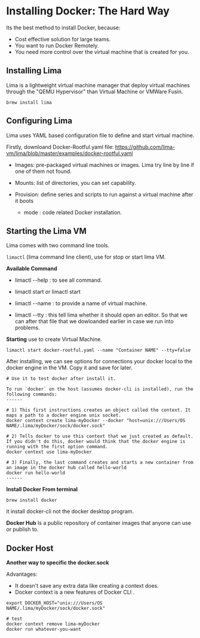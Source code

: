 # Installing Docker: The Hard Way

Its the best method to install Docker, because:

- Cost effective solution for large teams.
- You want to run Docker Remotely.
- You need more control over the virtual machine that is created for you.

## Installing Lima

Lima is a lightweight virtual machine manager that deploy virtual machines through the "QEMU Hypervisor" than Virtual Machine or VMWare Fusin.

```brew install lima```

## Configuring Lima

Lima uses YAML based configuration file to define and start virtual machine. 

Firstly, downloand Docker-Rootful.yaml file:
https://github.com/lima-vm/lima/blob/master/examples/docker-rootful.yaml

- Images: pre-packaged virtual machines or images. Lima try line by line if one of them not found. 

- Mounts: list of directories, you can set capability. 

- Provision: define series and scripts to run against a virtual machine after it boots 

    - mode : code related Docker installation. 

## Starting the Lima VM

Lima comes with two command line tools. 

```limactl``` (lima command line client), use for stop or start lima VM. 

**Available Command**

- limactl --help : to see all command. 

- limactl start or limactl start

- limactl --name : to provide a name of virtual machine.

- limactl --tty : this tell lima whether it should open an editor. So that we can after that file that we dowloanded earlier in case we run into problems. 


**Starting**
use to create Virtual Machine.

```
limactl start docker-rootful.yaml --name "Container NAME" --tty=false 
```

After installing, we can see options for connections your docker local to the docker engine in the VM. Copy it and save for later. 

```
# Use it to test docker after install it.

To run `docker` on the host (assumes docker-cli is installed), run the following commands:
------

# 1) This first instructions creates an object called the context. It maps a path to a docker engine unix socket.
docker context create lima-myDocker --docker "host=unix:///Users/OS NAME/.lima/myDocker/sock/docker.sock"

# 2) Tells docker to use this context that we just created as default. If you didn't do this, docker would think that the docker engine is running with the first option command. 
docker context use lima-myDocker

# 3) Finally, the last command creates and starts a new container from an image in the docker hub called hello-world  
docker run hello-world
------

```

**Install Docker From terminal**

```
brew install docker
```

it install docker-cli not the docker desktop program. 

**Docker Hub** Is a public repository of container images that anyone can use or publish to. 

## Docker Host

**Another way to specific the docker.sock**

Advantages:

- It doesn't save any extra data like creating a context does.
- Docker context is a new features of Docker CLI .

```
export DOCKER_HOST="unix:///Users/OS NAME/.lima/myDocker/sock/docker.sock"

# test
docker context remove lima-myDocker
docker run whatever-you-want
```

